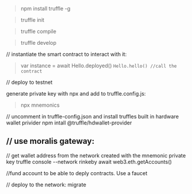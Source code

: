 >npm install truffle -g

>truffle init

>truffle compile

>truffle develop

// instantiate the smart contract to interact with it:
>var instance = await Hello.deployed()
`Hello.hello() //call the contract`


// deploy to testnet

generate private key with npx and add to truffle.config.js:
>npx mnemonics

// uncomment in truffle-config.json and install truffles built in hardware wallet privider
npm intall @truffle/hdwallet-provider

// use moralis gateway:
---

// get wallet address from the network created with the mnemonic private key
truffle console --network rinkeby
await web3.eth.getAccounts()

//fund account to be able to deply contracts. Use a faucet

// deploy to the network:
migrate
